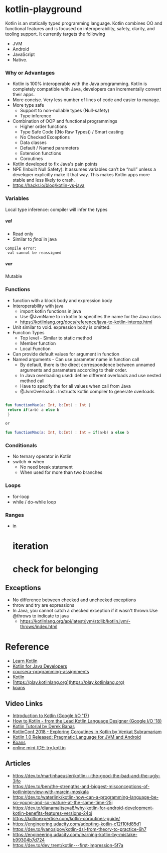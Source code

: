 # kotlin-playground

Kotlin is an statically typed programming language. Kotlin combines OO and functional features and is focused on interoperability, safety, clarity, and tooling support. It currently targets the following 
*   JVM 
*   Android
*   JavaScript 
*   Native. 


### Why or Advantages
*   Kotlin is 100% interoperable with the Java programming. Kotlin is completely compatible with Java, developers can incrementally convert their apps.                                                                 
*   More concise. Very less number of lines of code and easier to manage.
*   More type safe
    *   Support to non-nullable types (Null-safety)
    *   Type inference 
*   Combination of OOP and functional programmings 
    *   Higher order functions
    *   Type Safe Code ((No Raw Types)) / Smart casting
    *   No Checked Exceptions
    *   Data classes
    *   Default / Named parameters
    *   Extension functions  
    *   Coroutines
*   Kotlin developed to fix Java's pain points
*   NPE (Inbuilt Null Safety): It assumes variables can’t be “null” unless a developer explicitly make it that way. This makes Kotlin apps more stable and less likely to crash.
*   https://hackr.io/blog/kotlin-vs-java
    
### Variables

Local type inference: compiler will infer the types

##### val
*   Read only
*   Similar to _final_ in java 

```
Compile error:
 val cannot be reassigned
 ```
  
##### var
Mutable

### Functions
*   function with a block body and expression body
*   Interoperability with java
    *   import kotlin functions in java
    *   Use @JvmName to in kotlin to specifies the name for the Java class 
    *   https://kotlinlang.org/docs/reference/java-to-kotlin-interop.html
*   Unit similar to void. expression body is omitted.
*   Function Types
    *   Top level - Similar to static method
    *   Member function
    *   Local Function    
*   Can provide default values for argument in function
*   Named arguments - Can use parameter name in function call
    *   By default, there is the direct correspondence between unnamed arguments and parameters according to their order.
    *   In Java overloading used: define different overloads and use nested method call
    *   Have to specify the for all values when call from Java
    *   @JvmOverloads : Instructs kotlin compiler to generate overloads
     
       

```kotlin

fun functionMax(a: Int, b:Int) : Int {
 return if(a>b) a else b
 }

or

fun functionMax(a: Int, b:Int) : Int = if(a>b) a else b
```

    
### Conditionals

*   No ternary operator in Kotlin
*   switch => when
    *   No need break statement  
    *   When used for more than two branches

### Loops
*  for-loop
*  while / do-while loop    

### Ranges
*   in
    # iteration
    # check for belonging


## Exceptions
*   No difference between checked and unchecked exceptions 
*   throw and try are expressions
*   In Java, you cannot catch a checked exception if it wasn't thrown.Use @throws to indicate to java
    *   https://kotlinlang.org/api/latest/jvm/stdlib/kotlin.jvm/-throws/index.html

# Reference
*   [Learn Kotlin](https://kotlinlang.org/docs/reference/)
*   [Kotlin for Java Developers](https://www.coursera.org/learn/kotlin-for-java-developers/home/welcome)   
*   [coursera-programming-assignments](https://www.jetbrains.com/help/education/coursera-programming-assignments.html)
*   [Kotlin](https://stepik.org/course/2852)
*   [https://play.kotlinlang.org](https://play.kotlinlang.org)
*   [koans](https://play.kotlinlang.org/koans/overview)

## Video Links

*   [Introduction to Kotlin (Google I/O '17)](https://www.youtube.com/watch?v=X1RVYt2QKQE&t=33s)
*   [How to Kotlin - from the Lead Kotlin Language Designer (Google I/O '18)](https://www.youtube.com/watch?v=6P20npkvcb8&t)
*   [Kotlin Tutorial by Derek Banas
](https://www.youtube.com/watch?v=H_oGi8uuDpA)
*   [KotlinConf 2018 - Exploring Coroutines in Kotlin by Venkat Subramariam](https://www.youtube.com/watch?v=jT2gHPQ4Z1Q)
*   [Kotlin 1.0 Released: Pragmatic Language for JVM and Android](https://blog.jetbrains.com/kotlin/2016/02/kotlin-1-0-released-pragmatic-language-for-jvm-and-android/)
*   [Koans](https://try.kotlinlang.org/#/Kotlin%20Koans/Introduction/Hello,%20world!/Task.kt)
*   [online mini-IDE: try.kotl.in](https://try.kotlinlang.org/?_ga=2.41237089.2112716907.1557193106-1642946983.1552284951#/Examples/Hello,%20world!/Simplest%20version/Simplest%20version.kt)


## Articles
*   https://dev.to/martinhaeusler/kotlin---the-good-the-bad-and-the-ugly-3jfo
*   https://dev.to/ben/the-strengths-and-biggest-misconceptions-of-kotlininterview-with-marcin-moskala
*   https://dev.to/waterlink/kotlin-how-can-a-programming-language-be-so-young-and-so-mature-at-the-same-time-25j
*   https://dev.to/dianamaltseva8/why-kotlin-for-android-development-kotlin-benefits-features-versions-24oj
*   https://kotlinexpertise.com/kotlin-coroutines-guide/
*   https://engineering.udacity.com/adopting-kotlin-c12f10fd85d1
*   https://dev.to/ivanosipov/kotlin-dsl-from-theory-to-practice-6h7
*   https://engineering.udacity.com/learning-kotlin-by-mistake-b99304b7d724
*   https://dev.to/dev_trent/kotlin---first-impression-5f7a   
